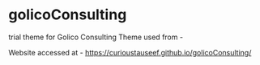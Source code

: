 # golicoConsulting
trial theme for Golico Consulting
Theme used from - 

Website accessed at - https://curioustauseef.github.io/golicoConsulting/
